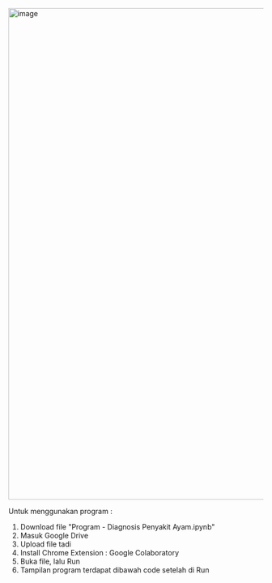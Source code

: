 <img width="1920" height="970" alt="image" src="https://github.com/user-attachments/assets/b551fde2-73ca-4b39-8400-1efd1efc55e0" /><br>

Untuk menggunakan program : <br>
1. Download file "Program - Diagnosis Penyakit Ayam.ipynb" <br>
2. Masuk Google Drive <br>
3. Upload file tadi <br>
4. Install Chrome Extension : Google Colaboratory <br>
5. Buka file, lalu Run <br>
6. Tampilan program terdapat dibawah code setelah di Run <br>

